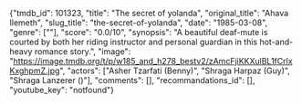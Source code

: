 {"tmdb_id": 101323, "title": "The secret of yolanda", "original_title": "Ahava Ilemeth", "slug_title": "the-secret-of-yolanda", "date": "1985-03-08", "genre": [""], "score": "0.0/10", "synopsis": "A beautiful deaf-mute is courted by both her riding instructor and personal guardian in this hot-and-heavy romance story.", "image": "https://image.tmdb.org/t/p/w185_and_h278_bestv2/zAmcFjiKKXulBL1fCrlxKxghpmZ.jpg", "actors": ["Asher Tzarfati (Benny)", "Shraga Harpaz (Guy)", "Shraga Lanzerer ()"], "comments": [], "recommandations_id": [], "youtube_key": "notfound"}